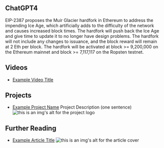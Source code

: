 ## ChatGPT4

EIP-2387 proposes the Muir Glacier hardfork in Ethereum to address the impending Ice Age, which artificially adds to the difficulty of the network and causes increased block times. The hardfork will push back the Ice Age and give time to update it to no longer have design problems. The hardfork will not include any changes to issuance, and the block reward will remain at 2 Eth per block. The hardfork will be activated at block >= 9,200,000 on the Ethereum mainnet and block >= 7,117,117 on the Ropsten testnet.

## Videos

- [Example Video Title](https://www.youtube.com/watch?v=TDGq4aeevgY)

## Projects

- [Example Project Name](https://xxxx.xxx/xxxxx) Project Description (one sentence) ![this is an img's alt for the project logo](https://xxxx.xxx/project-logo.xxx)

## Further Reading

- [Example Article Title](https://xxxx.xxx/xxxxx) ![this is an img's alt for the article cover](https://xxxx.xxx/article-cover.xxx)
